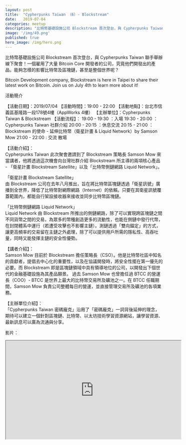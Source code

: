 ```yaml
---
layout: post
title:  "Cypherpunks Taiwan （6）- Blockstream"
date:   2019-07-04
categories: meetup
description: "比特幣基礎設施公司 Blockstream 首次登台，與 Cypherpunks Taiwan 聯手舉辦線下聚會！一個雇用了大量 Bitcoin Core 開發者的公司，究竟他們開發出的產品，能夠怎樣的影響比特幣及區塊鏈，甚至是整個世界呢？"
image: '/img/49.png'
published: true
hero_image: /img/hero.png
---
```


比特幣基礎設施公司 Blockstream 首次登台，與 Cypherpunks Taiwan 聯手舉辦線下聚會！一個雇用了大量 Bitcoin Core 開發者的公司，究竟他們開發出的產品，能夠怎樣的影響比特幣及區塊鏈，甚至是整個世界呢？

Bitcoin Development company, Blockstream is here in Taipei to share their latest work on Bitcoin. Join us on July 4th to learn more about it!

活動簡介

【活動日期】：2019/07/04
【活動時間】：19:00 - 22:00
【活動地點】：台北市信義區基隆路一段178號4樓（AppWorks 4樓）
【主辦單位】：Cypherpunks Taiwan & Blockstream
【活動流程】：
19:00 - 19:30 ：入場
19:30 - 20:00 ：Cypherpunks Taiwan 社群介紹
20:00 - 20:15 ：休息交流
20:15 - 21:00 ：Blockstream 的使命 - 延伸比特幣（衛星計畫 & Liquid Network）by Samson Mow
21:00 - 22:00 : 交流 散場

【活動介紹】：    
Cypherpunks Taiwan 此次聚會邀請到了 Blockstream 策略長 Samson Mow 來當講者，他將透過這次機會向台灣社群介紹 Blockstream 所主導的兩項核心產品 - 「衛星計畫 Blockstream Satellite」以及「比特幣側鏈網路 Liquid Network」。

「衛星計畫 Blockstream Satellite」    
由 Blockstream 公司在去年八月推出，旨在將比特幣區塊鏈透過「衛星訊號」廣播到全世界，降低了比特幣對網際網路（Internet）的依賴。只要在其衛星訊號覆蓋範圍內，都能自行架設接收器來接收並同步比特幣區塊鏈。

「比特幣側鏈網路 Liquid Network」   
Liquid Network 由 Blockstream 所推出的側鏈網路，除了可以實現跨區塊鏈之間不同貨幣之間的交易，為眾多的幣種創造更多的流動性，也能在側鏈中發行代幣，在封閉體系中運行（若遭受攻擊也不影響主鏈）。測鏈透過「雙向錨定」的方式，讓更高頻率的交易留在主鏈之外處理，除了可以提供用戶所需的隱私性、高吞吐量，同時又能發揮主鏈的安全性優勢。

【講者介紹】：    
Samson Mow 目前於 Blockstream 擔任策略長（CSO）。他是比特幣社區中知名的貢獻者，提倡去中心化的重要性，以及在協議開發時，將安全性擺在第一優先的必要。而 Blockstream 即是區塊鏈領域中具有領導地位的公司，以開發出下個世代的金融基礎設施為其產品願景。
過去 Samson Mow 也曾擔任過 BTCC 的營運長（COO）- BTCC 是世界上最大的比特幣交易所及礦池之一。在 BTCC 任職期間，Samson Mow 負責公司整體每日的營運，並直接管理交易所及礦池的各項業務。

【主辦單位介紹】：    
「Cypherpunks Taiwan 密碼龐克」沿用了「密碼龐克」一詞背後延伸的理念，期待可以建立一個針對區塊鏈、比特幣、以太坊技術學習資源網站，讓學習資源、最新訊息可以廣為流通與分享。

影片：

<div style="text-align:center">
<iframe style="width:560px; height:315px;" src="https://www.youtube.com/embed/y2pKAX0qq0c" styleframeborder="0" allow="accelerometer; autoplay; encrypted-media; gyroscope; picture-in-picture" allowfullscreen></iframe>
</div>

